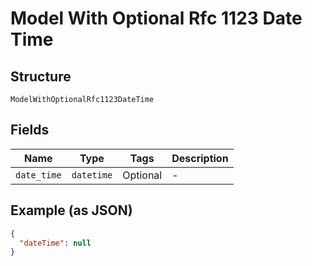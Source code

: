 
# Model With Optional Rfc 1123 Date Time

## Structure

`ModelWithOptionalRfc1123DateTime`

## Fields

| Name | Type | Tags | Description |
|  --- | --- | --- | --- |
| `date_time` | `datetime` | Optional | - |

## Example (as JSON)

```json
{
  "dateTime": null
}
```

